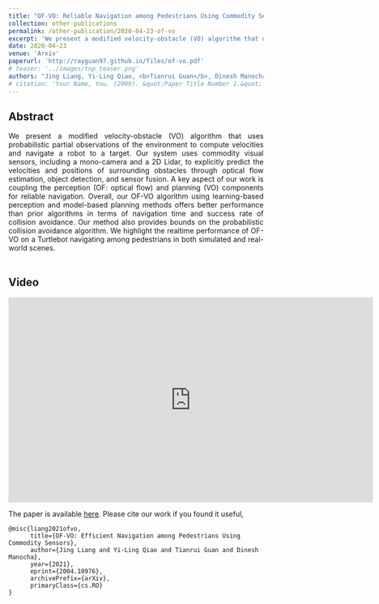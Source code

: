 ```yaml
---
title: "OF-VO: Reliable Navigation among Pedestrians Using Commodity Sensors"
collection: other-publications
permalink: /other-publication/2020-04-23-of-vo
excerpt: 'We present a modified velocity-obstacle (VO) algorithm that uses probabilistic partial observations of the environment to compute velocities and navigate a robot to a target. Our system uses commodity visual sensors, including a mono-camera and a 2D Lidar, to explicitly predict the velocities and positions of surrounding obstacles through optical flow estimation, object detection, and sensor fusion. Overall, our OF-VO algorithm using learning-based perception and model-based planning methods offers better performance than prior algorithms in terms of navigation time and success rate of collision avoidance.'
date: 2020-04-23
venue: 'Arxiv'
paperurl: 'http://rayguan97.github.io/files/of-vo.pdf'
# teaser: '../images/tnp_teaser.png'
authors: "Jing Liang, Yi-Ling Qiao, <b>Tianrui Guan</b>, Dinesh Manocha"
# citation: 'Your Name, You. (2009). &quot;Paper Title Number 1.&quot; <i>Journal 1</i>. 1(1).'
---
```


## Abstract

<div style="text-align: justify"> We present a modified velocity-obstacle (VO) algorithm that uses probabilistic partial observations of the environment to compute velocities and navigate a robot to a target. Our system uses commodity visual sensors, including a mono-camera and a 2D Lidar, to explicitly predict the velocities and positions of surrounding obstacles through optical flow estimation, object detection, and sensor fusion. A key aspect of our work is coupling the perception (OF: optical flow) and planning (VO) components for reliable navigation. Overall, our OF-VO algorithm using learning-based perception and model-based planning methods offers better performance than prior algorithms in terms of navigation time and success rate of collision avoidance. Our method also provides bounds on the probabilistic collision avoidance algorithm. We highlight the realtime performance of OF-VO on a Turtlebot navigating among pedestrians in both simulated and real-world scenes.</div>
<!-- <br> -->

<!-- 
|Paper|
|---|
|[**OF-VO**](http://rayguan97.github.io/files/of-vo.pdf)| -->

<br>

## Video
<iframe width="720" height="405" src="https://www.youtube.com/embed/BR4_CXs1QbU" frameborder="0" allow="accelerometer; autoplay; encrypted-media; gyroscope; picture-in-picture" allowfullscreen></iframe>

<br>

The paper is available [here](http://rayguan97.github.io/files/of-vo.pdf). Please cite our work if you found it useful,

```
@misc{liang2021ofvo,
      title={OF-VO: Efficient Navigation among Pedestrians Using Commodity Sensors}, 
      author={Jing Liang and Yi-Ling Qiao and Tianrui Guan and Dinesh Manocha},
      year={2021},
      eprint={2004.10976},
      archivePrefix={arXiv},
      primaryClass={cs.RO}
}
```
